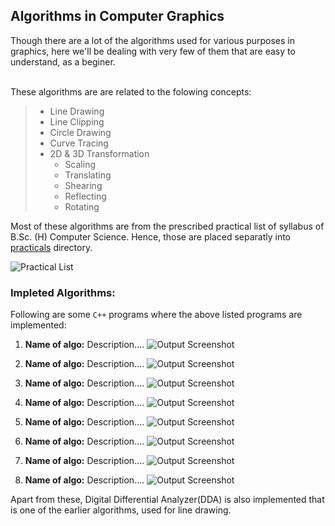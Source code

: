 ## Algorithms in Computer Graphics

Though there are a lot of the algorithms used for various purposes in graphics, here we'll be dealing with very few of them that are easy to understand, as a beginer.<br /> <br />

These algorithms are are related to the folowing concepts:<br />
> * Line Drawing
> * Line Clipping
> * Circle Drawing
> * Curve Tracing
> * 2D & 3D Transformation
>   * Scaling
>   * Translating
>   * Shearing
>   * Reflecting
>   * Rotating

Most of these algorithms are from the prescribed practical list of syllabus of B.Sc. (H) Computer Science. Hence, those are placed separatly into [practicals](https://github.com/ravi-prakash1907/Computer-Graphics/tree/master/C%2B%2B%20Programms/practicals) directory. <br />

![Practical List](practicals/practicalList.png)

### Impleted Algorithms:

Following are some ```C++``` programs where the above listed programs are implemented: <br />

1. **Name of algo:** Description....
![Output Screenshot](practicals/outputs/1.png)

2. **Name of algo:** Description....
![Output Screenshot](practicals/outputs/1.png)

3. **Name of algo:** Description....
![Output Screenshot](practicals/outputs/1.png)

4. **Name of algo:** Description....
![Output Screenshot](practicals/outputs/1.png)

5. **Name of algo:** Description....
![Output Screenshot](practicals/outputs/1.png)

6. **Name of algo:** Description....
![Output Screenshot](practicals/outputs/1.png)

7. **Name of algo:** Description....
![Output Screenshot](practicals/outputs/1.png)

8. **Name of algo:** Description....
![Output Screenshot](practicals/outputs/1.png)

Apart from these, Digital Differential Analyzer(DDA) is also implemented that is one of the earlier algorithms, used for line drawing.